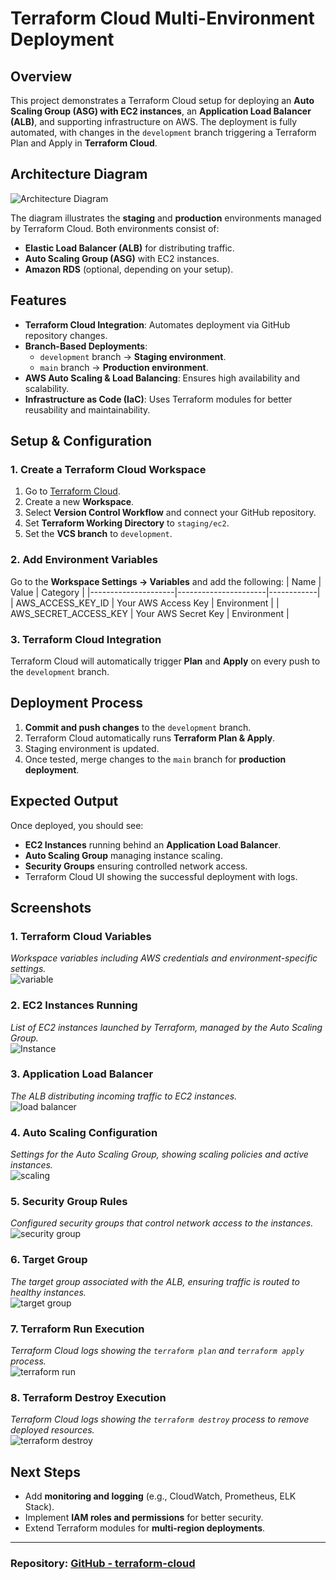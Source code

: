 # Terraform Cloud Multi-Environment Deployment

## Overview
This project demonstrates a Terraform Cloud setup for deploying an **Auto Scaling Group (ASG) with EC2 instances**, an **Application Load Balancer (ALB)**, and supporting infrastructure on AWS. The deployment is fully automated, with changes in the `development` branch triggering a Terraform Plan and Apply in **Terraform Cloud**.

## Architecture Diagram

![Architecture Diagram](docs/images/architecture.png)

The diagram illustrates the **staging** and **production** environments managed by Terraform Cloud. Both environments consist of:
- **Elastic Load Balancer (ALB)** for distributing traffic.
- **Auto Scaling Group (ASG)** with EC2 instances.
- **Amazon RDS** (optional, depending on your setup).

## Features
- **Terraform Cloud Integration**: Automates deployment via GitHub repository changes.
- **Branch-Based Deployments**:
  - `development` branch → **Staging environment**.
  - `main` branch → **Production environment**.
- **AWS Auto Scaling & Load Balancing**: Ensures high availability and scalability.
- **Infrastructure as Code (IaC)**: Uses Terraform modules for better reusability and maintainability.

## Setup & Configuration
### 1. Create a Terraform Cloud Workspace
1. Go to [Terraform Cloud](https://app.terraform.io/).
2. Create a new **Workspace**.
3. Select **Version Control Workflow** and connect your GitHub repository.
4. Set **Terraform Working Directory** to `staging/ec2`.
5. Set the **VCS branch** to `development`.

### 2. Add Environment Variables
Go to the **Workspace Settings → Variables** and add the following:
| Name                | Value                 | Category   |
|---------------------|----------------------|------------|
| AWS_ACCESS_KEY_ID  | Your AWS Access Key  | Environment |
| AWS_SECRET_ACCESS_KEY | Your AWS Secret Key | Environment |

### 3. Terraform Cloud Integration
Terraform Cloud will automatically trigger **Plan** and **Apply** on every push to the `development` branch.

## Deployment Process
1. **Commit and push changes** to the `development` branch.
2. Terraform Cloud automatically runs **Terraform Plan & Apply**.
3. Staging environment is updated.
4. Once tested, merge changes to the `main` branch for **production deployment**.

## Expected Output
Once deployed, you should see:
- **EC2 Instances** running behind an **Application Load Balancer**.
- **Auto Scaling Group** managing instance scaling.
- **Security Groups** ensuring controlled network access.
- Terraform Cloud UI showing the successful deployment with logs.

## Screenshots

### 1. Terraform Cloud Variables  
*Workspace variables including AWS credentials and environment-specific settings.*  
![variable](docs/images/variable.png)  

### 2. EC2 Instances Running  
*List of EC2 instances launched by Terraform, managed by the Auto Scaling Group.*  
![Instance](docs/images/instance.png)  

### 3. Application Load Balancer  
*The ALB distributing incoming traffic to EC2 instances.*  
![load balancer](docs/images/lb.png)  

### 4. Auto Scaling Configuration  
*Settings for the Auto Scaling Group, showing scaling policies and active instances.*  
![scaling](docs/images/scaling.png)  

### 5. Security Group Rules  
*Configured security groups that control network access to the instances.*  
![security group](docs/images/sg.png)  

### 6. Target Group  
*The target group associated with the ALB, ensuring traffic is routed to healthy instances.*  
![target group](docs/images/tg.png)  

### 7. Terraform Run Execution  
*Terraform Cloud logs showing the `terraform plan` and `terraform apply` process.*  
![terraform run](docs/images/run.png)  

### 8. Terraform Destroy Execution  
*Terraform Cloud logs showing the `terraform destroy` process to remove deployed resources.*  
![terraform destroy](docs/images/destroy.png)  

## Next Steps
- Add **monitoring and logging** (e.g., CloudWatch, Prometheus, ELK Stack).
- Implement **IAM roles and permissions** for better security.
- Extend Terraform modules for **multi-region deployments**.

---
### Repository: [GitHub - terraform-cloud](https://github.com/glng-swndru/terraform-cloud)
